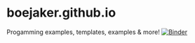 # boejaker.github.io
Progamming examples, templates, examples &amp; more!
[![Binder](https://mybinder.org/badge_logo.svg)](https://mybinder.org/v2/gh/BoeJaker/boejaker.github.io.git/master)
